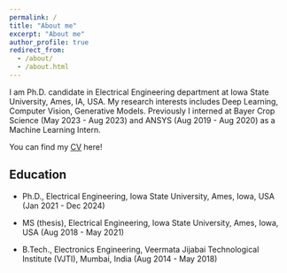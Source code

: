 ```yaml
---
permalink: /
title: "About me"
excerpt: "About me"
author_profile: true
redirect_from: 
  - /about/
  - /about.html
---
```


I am Ph.D. candidate in Electrical Engineering department at Iowa State University, Ames, IA, USA.
My research interests includes Deep Learning, Computer Vision, Generative Models. 
Previously I interned at Bayer Crop Science (May 2023 - Aug 2023) and ANSYS (Aug 2019 - Aug 2020) as a Machine Learning Intern.

You can find my [CV](https://jaydeepradejd.github.io/files/Jaydeep_Rade_Resume.pdf) here!
## Education

* Ph.D., Electrical Engineering, Iowa State University, Ames, Iowa, USA (Jan 2021 - Dec 2024)

* MS (thesis), Electrical Engineering, Iowa State University, Ames, Iowa, USA (Aug 2018 - May 2021)

* B.Tech., Electronics Engineering, Veermata Jijabai Technological Institute (VJTI), Mumbai, India (Aug 2014 - May 2018)